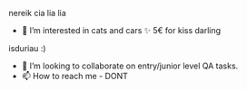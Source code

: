 nereik cia lia lia 
- 👀 I’m interested in cats and cars ✨
5€ for kiss darling 

isduriau :) 

- 💞️ I’m looking to collaborate on entry/junior level QA tasks.
- 📫 How to reach me - DONT

<!---
dovillee/dovillee is a ✨ VERY special ✨ repository because its `README.md` (this file) appears on your GitHub profile.
You can click the Preview link to take a look at your changes.
--->
